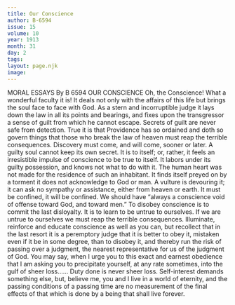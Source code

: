 ```yaml
---
title: Our Conscience
author: B-6594
issue: 15
volume: 10
year: 1913
month: 31
day: 2
tags:
layout: page.njk
image:
---
```

MORAL ESSAYS   By B 6594    OUR CONSCIENCE    Oh, the Conscience! What a wonderful faculty it is! It deals not only with the affairs of this life but brings the soul face to face with God. As a stern and incorruptible judge it lays down the law in all its points and bearings, and fixes upon the transgressor a sense of guilt from which he cannot escape. Secrets of guilt are never safe from detection. True it is that Providence has so ordained and doth so govern things that those who break the law of heaven must reap the terrible consequences. Discovery must come, and will come, sooner or later. A guilty soul cannot keep its own secret. It is to itself; or, rather, it feels an irresistible impulse of conscience to be true to itself. It labors under its guilty possession, and knows not what to do with it. The human heart was not made for the residence of such an inhabitant. It finds itself preyed on by a torment it does not acknowledge to God or man. A vulture is devouring it; it can ask no sympathy or assistance, either from heaven or earth. It must be confined, it will be confined. We should have “always a conscience void of offense toward God, and toward men.” To disobey conscience is to commit the last disloyalty. It is to learn to be untrue to ourselves. If we are untrue to ourselves we must reap the terrible consequences. Illuminate, reinforce and educate conscience as well as you can, but recollect that in the last resort it is a peremptory judge that it is better to obey it, mistaken even if it be in some degree, than to disobey it, and thereby run the risk of passing over a judgment, the nearest representative for us of the judgment of God. You may say, when I urge you to this exact and earnest obedience that I am asking you to precipitate yourself, at any rate sometimes, into the gulf of sheer loss...... Duty done is never sheer loss. Self-interest demands something else, but, believe me, you and I live in a world of eternity, and the passing conditions of a passing time are no measurement of the final effects of that which is done by a being that shall live forever. 


